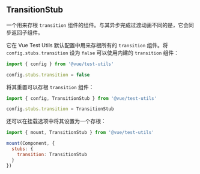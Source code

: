 ## TransitionStub

一个用来存根 `transition` 组件的组件。与其异步完成过渡动画不同的是，它会同步返回子组件。

它在 Vue Test Utils 默认配置中用来存根所有的 `transition` 组件。将 `config.stubs.transition` 设为 `false` 可以使用内建的 `transition` 组件：


```js
import { config } from '@vue/test-utils'

config.stubs.transition = false
```

将其重置可以存根 `transition` 组件：

```js
import { config, TransitionStub } from '@vue/test-utils'

config.stubs.transition = TransitionStub
```

还可以在挂载选项中将其设置为一个存根：

```js
import { mount, TransitionStub } from '@vue/test-utils'

mount(Component, {
  stubs: {
    transition: TransitionStub
  }
})
```
